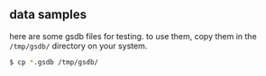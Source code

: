 ## data samples

here are some gsdb files for testing. to use them, copy them in the `/tmp/gsdb/` directory on your system.

```sh
$ cp *.gsdb /tmp/gsdb/
```
